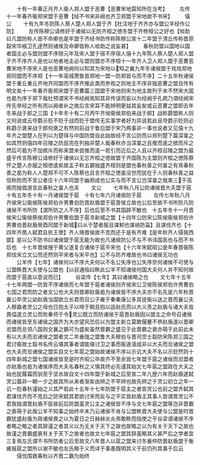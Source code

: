 <!-- { "loadSidebar": true } -->
　　十有一年春正月齐人衞人郑人盟于恶曹【恶曹宋地莫知所在当考】
　　左传十一年春齐衞郑宋盟于恶曹【经不书宋非阙也齐卫郑盟于宋地故不书宋】
　　僖公
　　十有九年冬防陈人蔡人楚人郑人盟于齐【杜注地于齐齐亦与盟公羊经作公防】
　　左传陈穆公请修好于诸侯以无防齐桓之徳冬盟于齐修桓公之好也【啖助曰凡盟防称人皆不命卿也是年盟于齐经书防传称陈穆公宣十二年盟于清丘传称晋原縠宋华椒卫孔逹然则诸侯及命卿皆称人啖助之说妄甚】
　　春秋防盟以国地以国者国主必与盟则盟不序隠元年及宋人盟于宿不序宿人僖十九年陈人蔡人楚人郑人盟于齐不序齐人是也以地者地主必与盟则盟亦不序桓十一年齐人卫人郑人盟于恶曹恶曹宋地不序宋人是也恶曹地阙何以知其为宋地以知之襄九年冬诸侯盟于戏戏郑地郑同盟而不序郑【十一年亳城萧鱼皆郑地一盟一防郑皆与而不序】二十五年秋诸侯盟于重丘重丘齐地齐同盟而不序齐推此类而参观之则地主不序非独恶曹之盟且传有明文矣十一年春齐衞郑宋盟于恶曹葢三国盟于宋地则宋为地主故列于末不然宋大国也曷为序于郑下哉杜预谓宋不书经阙焉知其非传误而妄以为经阙乎孔疏乃谓经阙宋传先举经之所有而以阙者补之故后言宋耳不能辨明更益其妄矣或云恶曹之盟即去年冬来战于郎之三国【十年冬十有二月丙午齐侯衞侯郑伯来战于郎】战称爵盟称人则又何说或云夺爵示贬不贬于战而贬于盟传无实事学者好为异说若此且夺爵示贬则必称爵示褒来战于郎何褒之有然则前战于鲁后盟于宋乃两事非一事也说者又见僖十九年齐之盟楚人在列以为楚得与中国防盟自此始故经不言公防而以郑列楚下葢深辠之如其然则僖四年召陵之防屈完在列独非楚人哉春秋亦当深辠之且推而逺之摈而斥之然后可曷为不加摈斥而称来盟未尝推而逺一若引而近后之人且以齐桓召陵之盟为最盛乎传言陈穆公请修好于诸侯以无忘齐桓之徳故盟于齐国陈为主盟则齐桓之徳陈蔡怀之楚人亦服之桓徳逺矣故孟子称五霸独盛齐桓则是盟也春秋善之何辠之有焉春秋善之曷为称人人楚郑不可不人陈蔡也且言齐桓之徳虽没世而犹在于人则春秋善之益信称防而不言公者庄十六年同盟于幽郑成也公实与而不言公岂深辠之哉束三于高阁而独倡游言此春秋之辠人也夫
　　文公
　　七年秋八月公防诸侯晋大夫盟于扈　十有五年冬十有一月诸侯盟于扈　十有七年六月诸侯防于扈
　　左传七年秋八月齐侯宋公衞侯陈侯郑伯许男曹伯防晋赵盾盟于扈晋侯立故也公后至故不书所防凡防诸侯不书所防【谓所防之人不序】后也后至不书其国辟不敏也　十五年冬十一月晋侯宋公衞侯蔡侯郑伯许男曹伯盟于扈寻新城之盟【十四年公防宋公陈侯衞侯郑伯许男曹伯晋赵盾癸酉同盟于新城曰从于楚者服且谋邾也谋纳防菑】且谋伐齐也【十四年齐啇人弑君且执王使】齐人赂晋侯故不克而还于是有齐难【是年秋齐人侵我西鄙】是以公不防书曰诸侯盟于扈无能为故也凡诸侯防公不与不书讳国恶也与而不书后也　十七年晋侯搜于黄父遂复合诸侯于扈平宋也【十六年宋弑昭公是年春晋衞陈郑伐宋立文公而还然则平宋者与宋平也】公不与防齐难故也书曰诸侯无功也
　　公羊传【七年】诸侯何以不序大夫何以不名公失序也公失序奈何诸侯不可使与公盟眣晋大夫使与公盟也【以目通指曰眣此公羊不知诸侯何国大夫何人并不知何故而盟于扈直以意说而已】
　　谷梁传【七年】其曰诸侯略之也
　　文七年十五年十七年两盟一防皆不序诸侯而七年盟于扈者诸侯则齐侯宋公卫侯陈侯郑伯许男曹伯七国之君而防之者文公也大夫则晋卿赵盾曷为诸侯皆不序大夫亦不名先是六年秋晋襄公卒灵公幼赵盾当国欲立长君而召公子雍于秦秦康公多其徒衞以送之晋而襄公夫人穆嬴者灵公之母也日抱太子以啼于朝且抱以适赵氏而以大义责之赵盾与诸大夫皆畏偪遂立灵公而败秦师于令灵公既立而防诸侯于扈晋赵盾因以盟主之命号召诸侯而诸侯皆至东诸侯之国齐为大亦望风恐后以为盟主新立莫敢偃蹇不恭赵盾遂以晋卿涖盟而总领八国则文襄之霸可为盛矣虽然晋霸之盛见于此晋霸之衰亦萌于此前此未有以大夫而涖诸侯之盟者文二年垂陇之盟鲁大夫穆伯与晋司空士縠防宋陈郑三国之君讨衞故士縠书名传云堪其事者谓能堪讨卫之事而衞遂请成非以大夫而涖诸侯之盟也大夫而涖诸侯之盟实自文七年扈之盟始故诸侯不序以示讥大夫不名以示贬然则十四年新城之盟七国诸侯皆至是时齐昭公卒故齐不至余皆七年盟于扈之诸侯而涖盟者亦赵盾也曷为诸侯序而大夫名春秋之义愼其终必先谨其始文七年扈之盟政在大夫之始也犹履霜而驯至于坚氷故自文十四年盟于新城之后至宣二年凢歴六年而赵盾遂弑灵公葢非一朝一夕之故其所从来者渐矣由辨之不早辨也故先辨之于灵公初立之年一讥一贬春秋谨始之义其严若此十五年十七年防盟于扈主之者皆灵公也前之盟齐弑其君谋伐齐而不克后之防宋弑其君欲讨宋而反与之平实皆赵盾主其事人皆谓晋灵公不君我独谓晋赵盾不臣故前后防盟虽灵公主之诸侯皆不序与文七年扈之盟等岂非晋霸之衰萌于此哉公羊不知事之始终夲末乃云诸侯不肯与公盟眣晋大夫使与公盟是时晋霸犹盛赵盾为政诸侯畏之以为夏日之日赫赫炎炎焉敢眣而指使之乎谷梁谓诸侯不序者略之略之者其辞谨之者其义以为无关于天下之故也故略之以为有关于天下之故也故谨之晋霸盛衰有关于天下之故者也故文七年扈之盟其辞虽略其义甚严后之学者宜三复焉左氏谓不书所防者公后至故文八年晋人以扈之盟来讨冬襄仲防晋赵盾盟于衡雍报扈之盟所以谢不敏也左氏略于义而详于事愚既明其义于前仍列其事于后云
　　侵伐围救春秋以齐晋二霸为始终
